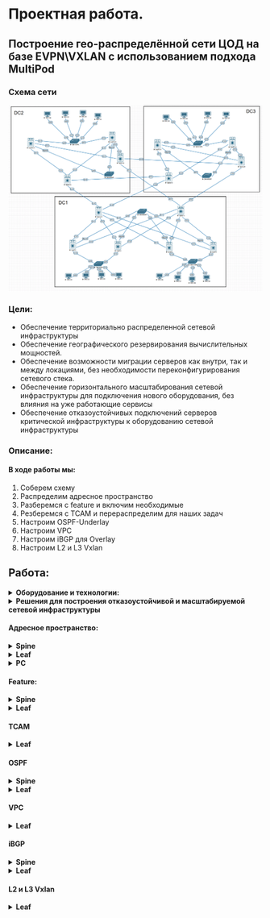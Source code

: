 # Проектная работа. 
## Построение гео-распределённой сети ЦОД на базе EVPN\VXLAN с использованием подхода MultiPod

### Схема сети

![схема.png](Схема.png)


### Цели:
- Обеспечение территориально распределенной сетевой инфраструктуры 
- Обеспечение географического резервирования вычислительных мощностей.
- Обеспечение возможности миграции серверов как внутри, так и между локациями, без необходимости переконфигурирования сетевого стека.
- Обеспечение горизонтального масштабирования сетевой инфраструктуры для подключения нового оборудования, без влияния на уже работающие сервисы
- Обеспечение отказоустойчивых подключений серверов критической инфраструктуры к оборудованию сетевой инфраструктуры

### Описание:
  #### В ходе работы мы:
  1. Соберем схему
  2. Распределим адресное пространство
  3. Разберемся с feature и включим необходимые
  4. Резберемся с TCAM и перераспределим для наших задач
  5. Настроим OSPF-Underlay
  6. Настроим VPC
  7. Настроим iBGP для Overlay
  8. Настроим L2 и L3 Vxlan

## Работа:
<details>
  <summary><b>Оборудование и технологии:</b></summary>
  <p>

- Eve-ng эмулятор
- Cisco Nexus 9k
- OSPF
- BGP
- EVPN\VxLan
- VPC
- SVI

  </p>
</details>

<details>
  <summary><b>Решения для построения отказоустойчивой и масштабируемой сетевой инфраструктуры</b></summary>
  <p>
    
1. CLOS топология дает возможности простого масштабирования ёмкости и производительности сети
2. Технология VXLAN Anycast Gateway позволяет обеспечивать миграцию подключений клиентов внутри сетевой инфраструктуры, с сохранением настроек сетевого стека
3. Имеется поддержка организации как L2 так и L3 сервисов. Ёмкость идентификатора VNI снимает ограничение по кол-ву клиентских сервисов
4. Технология VPC обеспечивает отказоустойчивое подключение клиентов
5. Технология DCI (Data Center Interconnect) обеспечивает бесшовное географическое распределение POD-ов
  </p>
</details>

#### Адресное пространство:
<details>
  <summary><b>Spine</b></summary>
  <p>
     
![Spine.png](Spine.png)
  </p>
</details>
<details>
  <summary><b>Leaf</b></summary>
  <p>
     
![Leaf.png](Leaf.png)
  </p>
</details>
<details>
  <summary><b>PC</b></summary>
  <p>
     
![PC.png](PC.png)
  </p>
</details>

#### Feature:

<details>
  <summary><b>Spine</b></summary>
  <p>
    
```
nv overlay evpn
feature ospf
feature bgp
feature nv overlay
```
  </p>
</details>

<details>
  <summary><b>Leaf</b></summary>
  <p>

 ```
 nv overlay evpn
 feature ospf
 feature bgp
 feature fabric forwarding
 feature interface-vlan
 feature vn-segment-vlan-based
 feature lacp
 feature vpc
 feature nv overlay
 ```
 
  </p>
</details>

#### TCAM
<details>
  <summary><b>Leaf</b></summary>
  <p>
    
```
hardware access-list tcam region racl 512
hardware access-list tcam region arp-ether 256 double-wide
```
  </p>
</details>

#### OSPF

<details>
  <summary><b>Spine</b></summary>
  <p>
    
```
router ospf UNDERLAY
 router-id X.x.X.x
 passive-interface default

interface loopback1
ip address X.x.X.x/32
ip router ospf UNDERLAY area 0.0.0.0

interface loopback2
ip address X.x.X.x/32
ip router ospf UNDERLAY area 0.0.0.0

interface EthernetX/X
ip address X.x.X.x/31
ip ospf network point-to-point
no ip ospf passive-interface
ip router ospf UNDERLAY area 0.0.0.0

```
  </p>
</details>

<details>
  <summary><b>Leaf</b></summary>
  <p>
    
```    
router ospf UNDERLAY
router-id X.x.X.x
passive-interface default

interface loopback1
ip address X.x.X.x/32
ip address X.x.X.x/32 sec
ip router ospf UNDERLAY area 0.0.0.0

interface loopback2
ip address X.x.X.x/32
ip router ospf UNDERLAY area 0.0.0.0

interface EthernetX/X
ip address X.x.X.x/31
ip ospf network point-to-point
no ip ospf passive-interface
ip router ospf UNDERLAY area 0.0.0.0
	
 ```
  </p>
</details>

#### VPC
<details>
  <summary><b>Leaf</b></summary>
  <p>
    
```
vpc domain X - одинаковый на устройствах пары 
  peer-switch
  system-mac aa:11:ff:aa:11:11
  peer-keepalive destination 192.168.0.2 source 192.168.0.1  -  Через Management
  virtual peer-link destination 10.1.0.2 source 10.1.0.1 dscp 56 - Виртуальный через Lo2
  delay restore 60
  peer-gateway
  layer3 peer-router
  auto-recovery
  fast-convergence
  ip arp synchronize

interface port-channel1000
  switchport mode trunk
  spanning-tree port type network
  vpc peer-link

```
#### Порт для подключения устройства по VPC
```
interface Ethernet1/3 
  switchport mode trunk
  channel-group 13 mode active

interface port-channel13
  switchport mode trunk
  vpc 13

```
  </p>
</details>

#### iBGP 
<details>
  <summary><b>Spine</b></summary>
  <p>
    
```
route-map NEXTHOP permit 10
  set ip next-hop unchanged

router bgp 65500
  address-family l2vpn evpn
    maximum-paths 10
    maximum-paths ibgp 20
    nexthop route-map NEXTHOP
    advertise-pip
  template peer Peers
    remote-as 65500
    update-source loopback1
    address-family l2vpn evpn
      send-community
      send-community extended
      route-reflector-client
  neighbor x.x.x.x  - Lo1 Спайнов и Лифов с кем пиримся
    inherit peer Peers
 

```
  </p>
</details>

<details>
  <summary><b>Leaf</b></summary>
  <p>
    
```
router bgp 65500
  address-family ipv4 unicast
    maximum-paths 10
  address-family l2vpn evpn
    maximum-paths 10
    advertise-pip
  template peer SPINES
    remote-as 65500
    update-source loopback1
    address-family l2vpn evpn
      send-community
      send-community extended
  neighbor x.x.x.x - Lo1 Спайнов
    inherit peer SPINES

```
  </p>
</details>

#### L2 и L3 Vxlan
<details>
  <summary><b>Leaf</b></summary>
  <p>
    
```
fabric forwarding anycast-gateway-mac 0000.0000.0001 

vlan 2
  name VxLan_L3
  vn-segment 5000
vlan 10
  name Vlan_10
  vn-segment 10010
vlan 20
  name Vlan_20
  vn-segment 10020
vlan 30
  name Vlan_30
  vn-segment 10030
vlan 40
  name Vlan_40
  vn-segment 10040

vrf context VXLAN
  vni 5000
  rd auto
  address-family ipv4 unicast
    route-target both auto
    route-target both auto evpn


 interface Vlan2
  description VxLan_L3
  no shutdown
  vrf member VXLAN
  no ip redirects
  ip forward
  no ipv6 redirects

interface Vlan10
  no shutdown
  vrf member VXLAN
  no ip redirects
  ip address 192.168.10.1/24
  no ipv6 redirects
  fabric forwarding mode anycast-gateway

interface Vlan20
  no shutdown
  vrf member VXLAN
  no ip redirects
  ip address 192.168.20.1/24
  no ipv6 redirects
  fabric forwarding mode anycast-gateway

interface Vlan30
  no shutdown
  vrf member VXLAN
  no ip redirects
  ip address 192.168.30.1/24
  no ipv6 redirects
  fabric forwarding mode anycast-gateway

interface Vlan40
  no shutdown
  vrf member VXLAN
  no ip redirects
  ip address 192.168.40.1/24
  no ipv6 redirects
  fabric forwarding mode anycast-gateway


interface nve1
  no shutdown
  host-reachability protocol bgp
  advertise virtual-rmac
  source-interface loopback1
  global suppress-arp
  global ingress-replication protocol bgp
  member vni 5000 associate-vrf
  member vni 10010
  member vni 10020
  member vni 10030
  member vni 10040

```
  </p>
</details>
